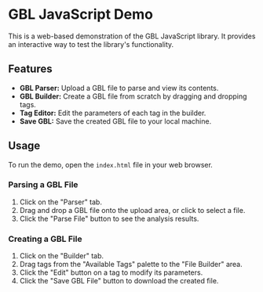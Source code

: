 # GBL JavaScript Demo

This is a web-based demonstration of the GBL JavaScript library. It provides an interactive way to test the library's functionality.

## Features

*   **GBL Parser:** Upload a GBL file to parse and view its contents.
*   **GBL Builder:** Create a GBL file from scratch by dragging and dropping tags.
*   **Tag Editor:** Edit the parameters of each tag in the builder.
*   **Save GBL:** Save the created GBL file to your local machine.

## Usage

To run the demo, open the `index.html` file in your web browser.

### Parsing a GBL File

1.  Click on the "Parser" tab.
2.  Drag and drop a GBL file onto the upload area, or click to select a file.
3.  Click the "Parse File" button to see the analysis results.

### Creating a GBL File

1.  Click on the "Builder" tab.
2.  Drag tags from the "Available Tags" palette to the "File Builder" area.
3.  Click the "Edit" button on a tag to modify its parameters.
4.  Click the "Save GBL File" button to download the created file.
